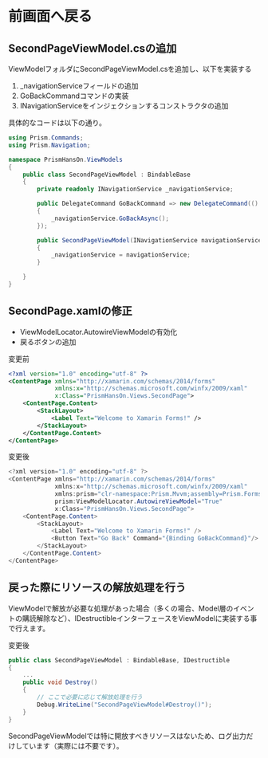 # 前画面へ戻る  

## SecondPageViewModel.csの追加

ViewModelフォルダにSecondPageViewModel.csを追加し、以下を実装する  

1. _navigationServiceフィールドの追加  
2. GoBackCommandコマンドの実装  
3. INavigationServiceをインジェクションするコンストラクタの追加  

具体的なコードは以下の通り。
```cs
using Prism.Commands;
using Prism.Navigation;

namespace PrismHansOn.ViewModels
{
    public class SecondPageViewModel : BindableBase
    {
        private readonly INavigationService _navigationService;

        public DelegateCommand GoBackCommand => new DelegateCommand(() =>
        {
            _navigationService.GoBackAsync();
        });

        public SecondPageViewModel(INavigationService navigationService)
        {
            _navigationService = navigationService;
        }

    }
}
```

## SecondPage.xamlの修正  

* ViewModelLocator.AutowireViewModelの有効化  
* 戻るボタンの追加  

変更前  
```xml
<?xml version="1.0" encoding="utf-8" ?>
<ContentPage xmlns="http://xamarin.com/schemas/2014/forms"
             xmlns:x="http://schemas.microsoft.com/winfx/2009/xaml"
             x:Class="PrismHansOn.Views.SecondPage">
    <ContentPage.Content>
        <StackLayout>
            <Label Text="Welcome to Xamarin Forms!" />
        </StackLayout>
    </ContentPage.Content>
</ContentPage>
```

変更後
```cs
<?xml version="1.0" encoding="utf-8" ?>
<ContentPage xmlns="http://xamarin.com/schemas/2014/forms"
             xmlns:x="http://schemas.microsoft.com/winfx/2009/xaml"
             xmlns:prism="clr-namespace:Prism.Mvvm;assembly=Prism.Forms"
             prism:ViewModelLocator.AutowireViewModel="True"
             x:Class="PrismHansOn.Views.SecondPage">
    <ContentPage.Content>
        <StackLayout>
            <Label Text="Welcome to Xamarin Forms!" />
            <Button Text="Go Back" Command="{Binding GoBackCommand}"/>
        </StackLayout>
    </ContentPage.Content>
</ContentPage>
```

## 戻った際にリソースの解放処理を行う  

ViewModelで解放が必要な処理があった場合（多くの場合、Model層のイベントの購読解除など）、IDestructibleインターフェースをViewModelに実装する事で行えます。  

変更後  
```cs
public class SecondPageViewModel : BindableBase, IDestructible
{
    ...
    public void Destroy()
    {
        // ここで必要に応じて解放処理を行う
        Debug.WriteLine("SecondPageViewModel#Destroy()");
    }
}
```

SecondPageViewModelでは特に開放すべきリソースはないため、ログ出力だけしています（実際には不要です）。